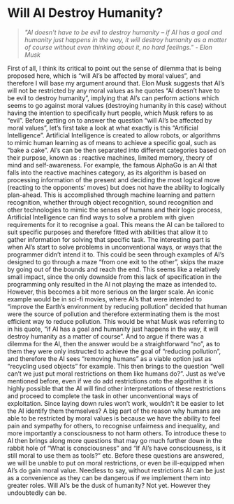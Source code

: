 # Will AI Destroy Humanity?
>_"AI doesn't have to be evil to destroy humanity – if AI has a goal and humanity
just happens in the way, it will destroy humanity as a matter of course without
even thinking about it, no hard feelings." - Elon Musk_

First of all, I think its critical to point out the sense of dilemma that is being proposed here, which is “will AI’s be affected by moral values”, and therefore I will base my argument around that. Elon Musk suggests that AI’s will not be restricted by any moral values as he quotes “AI doesn’t have to be evil to destroy humanity”, implying that AI’s can perform actions which seems to go against moral values (destroying humanity in this case) without having the intention to specifically hurt people, which Musk refers to as “evil”. Before getting on to answer the question “will AI’s be affected by moral values”, let’s first take a look at what exactly is this “Artificial Intelligence”. Artificial Intelligence is created to allow robots, or algorithms to mimic human learning as of means to achieve a specific goal, such as “bake a cake”. AI’s can be then separated into different categories based on their purpose, known as : reactive machines, limited memory, theory of mind and self-awareness. For example, the famous AlphaGo is an AI that falls into the reactive machines category, as its algorithm is based on processing information of the present and deciding the most logical move (reacting to the opponents’ moves) but does not have the ability to logically plan-ahead. This is accomplished through machine learning and pattern recognition, whether through object recognition, sound recognition and other technologies to mimic the senses of humans and their logic process, Artificial Intelligence can find ways to solve a problem with given requirements for it to recognise a goal. This means the AI can be tailored to suit specific purposes and therefore fitted with abilities that allow it to gather information for solving that specific task. The interesting part is when AI’s start to solve problems in unconventional ways, or ways that the programmer didn’t intend it to. This could be seen through examples of AI’s designed to go through a maze “from one exit to the other”, skips the maze by going out of the bounds and reach the end.  This seems like a relatively small impact, since the only downside from this lack of specification in the programming only resulted in the AI not playing the maze as intended to. However, this becomes a bit more serious on the larger scale. An iconic example would be in sci-fi movies, where AI’s that were intended to “improve the Earth’s environment by reducing pollution” decided that human were the source of pollution and therefore exterminating them is the most efficient way to reduce pollution. This would be what Musk was referring to in his quote, “if AI has a goal and humanity just happens in the way, it will destroy humanity as a matter of course”. And to argue if there was a dilemma for the AI, then the answer would be a straightforward “no”, as to them they were only instructed to achieve the goal of “reducing pollution”, and therefore the AI sees “removing humans” as a viable option just as “recycling used objects” for example. This then brings to the question “well can’t we just put moral restrictions on them like humans do?”. Just as we’ve mentioned before, even if we do add restrictions onto the algorithm it is highly possible that the AI will find other interpretations of these restrictions and proceed to complete the task in other unconventional ways of exploitation. Since laying down rules won’t work, wouldn’t it be easier to let the AI identify them themselves? A big part of the reason why humans are able to be restricted by moral values is because we have the ability to feel pain and sympathy for others, to recognise unfairness and inequality, and more importantly a consciousness to not harm others. To introduce these to AI then brings along more questions that may go much further down in the rabbit hole of  “What is consciousness” and “If AI’s have consciousness, is it still moral to use them as tools?” etc. Before these questions are answered, we will be unable to put on moral restrictions, or even be ill-equipped when AI’s do gain moral value. Needless to say, without restrictions AI can be just as a convenience as they can be dangerous if we implement them into greater roles. Will AI’s be the dusk of humanity? Not yet. However they undoubtedly can be.
